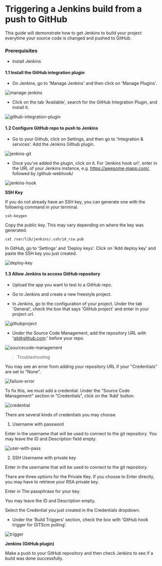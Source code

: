 # Triggering a Jenkins build from a push to GitHub

This guide will demonstrate how to get Jenkins to build your project everytime your source code is changed and pushed to GitHub. 

### Prerequisites

* Install Jenkins

#### 1.1 Install the GitHub integration plugin

* On Jenkins, go to 'Manage Jenkins' and then click on 'Manage Plugins'. 

![manage-jenkins](assets/2-manage-jenkins.png)

* Click on the tab 'Available', search for the GitHub Integration Plugin, and install it.

![github-integration-plugin](assets/2-github-integration-plugin.png)

#### 1.2 Configure GitHub repo to push to Jenkins

* Go to your Github, click on Settings, and then go to 'Integration & services'. Add the Jenkins Github plugin.

![jenkins-git](assets/2-jenkinsgit.png)

* Once you've added the plugin, click on it. For 'Jenkins hook url', enter in the URL of your Jenkins instance, e.g. https://awesome-mapp.com/, followed by /github-webhook/ 

![jenkins-hook](assets/2-jenkins-hook.png)

**SSH Key**

If you do not already have an SSH key, you can generate one with the following command in your terminal. 

```
ssh-keygen
```
Copy the public key. This may vary depending on where the key was generated. 
```
cat /var/lib/jenkins/.ssh/id_rsa.pub
```
In GitHub, go to 'Settings' and 'Deploy keys'. Click on 'Add deploy key' and paste the SSH key you just created. 

![deploy-key](assets/2-deploykeys.png)

#### 1.3 Allow Jenkins to access GitHub repository

* Upload the app you want to test to a GitHub repo. 

* Go to Jenkins and create a new freestyle project.

* In Jenkins, go to the configuration of your project. Under the tab 'General', check the box that says 'GitHub project' and enter in your project url. 

![githubproject](assets/2-github-project.png)

* Under the Source Code Management, add the repository URL with 'git@github.com:' before your repo. 

![sourcecode-management](assets/2-sourcecode-management.png)

> Troubleshooting

You may see an error from adding your repository URL if your "Credentials" are set to "None".  

![failure-error](assets/2-failure-error.png)

To fix this, we must add a credential. Under the "Source Code Management" section in "Credentials", click on the 'Add' button.

![credential](assets/2-credential.png)

There are several kinds of credentials you may choose.

1. Username with password

Enter in the username that will be used to connect to the git repository. You may leave the ID and Description field empty. 
    
![user-with-pass](assets/2-username-with-password.png)

2. SSH Username with private key

Enter in the username that will be used to connect to the git repository.

There are three options for the Private Key. If you choose to Enter directly, you may have to retrieve your RSA private key.

Enter in The passphrase for your key. 

You may leave the ID and Description empty. 

Select the Credential you just created in the Credentials dropdown. 

* Under the 'Build Triggers' section, check the box with 'GitHub hook trigger for GITScm polling'. 

![trigger](assets/2-trigger.png)

**Jenkins (GitHub plugin)**

Make a push to your GitHub repository and then check Jenkins to see if a build was done successfully. 
